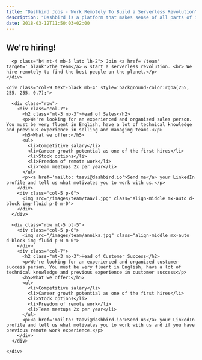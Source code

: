 ```yaml
---
title: "Dashbird Jobs - Work Remotely To Build a Serverless Revolution"
description: "Dashbird is a platform that makes sense of all parts of Serverless. We are small but we think big and our users love us. Join the team and build something awesome!"
date: 2018-03-12T11:50:03+02:00
---
```


<section class='container-fluid dark-bg'> 
  <div class="row justify-content-md-center align-items-center">
    <div class="col-sm-10 text-center mt-5">
      <h1>We're hiring!</h1>

      <p class="h4 mt-4 mb-5 lato lh-2"> Join <a href='/team' target='_blank'>the team</a> & start a serverless revolution. <br> We hire remotely to find the best people on the planet.</p>
    </div>

    <div class="col-9 text-black mb-4" style='background-color:rgba(255, 255, 255, 0.7);'>

      <div class="row">
        <div class="col-7">
          <h2 class="mt-3 mb-3">Head of Sales</h2>
          <p>We're looking for an experienced and organized sales person. You must be very fluent in English, have a lot of technical knowledge and previous experience in selling and managing teams.</p>
          <h5>What we offer:</h5>
          <ul>
            <li>Competitive salary</li>
            <li>Career growth potential as one of the first hires</li>
            <li>Stock options</li>
            <li>Freedom of remote work</li>
            <li>Team meetups 2x per year</li>
          </ul>
          <p><a href='mailto: taavi@dashbird.io'>Send me</a> your LinkedIn profile and tell us what motivates you to work with us.</p>
        </div>
        <div class="col-5 p-0">
          <img src="/images/team/taavi.jpg" class="align-middle mx-auto d-block img-fluid p-0 m-0">
        </div>
      </div>

      <div class="row mt-5 pt-5">
        <div class="col-5 p-0">
          <img src="/images/team/annika.jpg" class="align-middle mx-auto d-block img-fluid p-0 m-0">
        </div>
        <div class="col-7">
          <h2 class="mt-3 mb-3">Head of Customer Success</h2>
          <p>We're looking for an experienced and organized customer success person. You must be very fluent in English, have a lot of technical knowledge and previous experience in customer success</p>
          <h5>What we offer:</h5>
          <ul>
            <li>Competitive salary</li>
            <li>Career growth potential as one of the first hires</li>
            <li>Stock options</li>
            <li>Freedom of remote work</li>
            <li>Team meetups 2x per year</li>
          </ul>
          <p><a href='mailto: taavi@dashbird.io'>Send us</a> your LinkedIn profile and tell us what motivates you to work with us and if you have previous remote work experience.</p>
        </div>
      </div>

    </div>
  </div>
</section>
